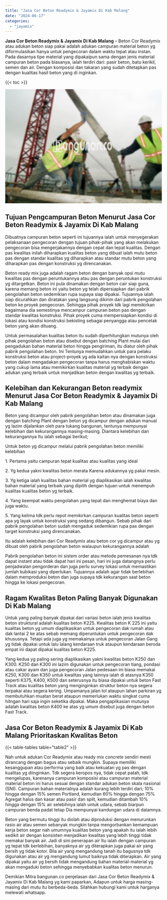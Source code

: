 ```yaml
---
title: "Jasa Cor Beton Readymix & Jayamix Di Kab Malang"
date: "2024-06-17"
categories: 
  - "jayamix"
---
```


**Jasa Cor Beton Readymix & Jayamix Di Kab Malang** – Beton Cor Readymix atau adukan beton siap pakai adalah adukan campuran material beton yg diformulasikan hanya untuk pengecoran dalam waktu tepat atau instan. Pada dasarnya tipe material yang dipakaipun sama dengan jenis material campuran beton pada biasanya, ialah terdiri dari: pasir beton, batu kerikil, semen dan air. Dengan komposisi dan takaran yang sudah ditetapkan pas dengan kualitas hasil beton yang di inginkan.

{{< toc >}}

![Jasa Cor Beton Readymix & Jayamix Di Kab Malang](/images/jasa-cor-readymix-26.png)

## Tujuan Pengcampuran Beton Menurut Jasa Cor Beton Readymix & Jayamix Di Kab Malang

Dibuatnya campuran beton seperti ini tujuannya ialah untuk menyegerakan pelaksanaan pengecoran dengan tujuan pihak-pihak yang akan melakukan pengecoran bisa mengerjakannya dengan cepat dan tepat kualitas. Dengan pas kwalitas inilah diharapkan kualitas beton yang dibuat ialah mutu beton pas dengan standar kualitas yg diharapkan atau standar mutu beton yang diharapkan pas dengan konstruksi yg direncanakan.

Beton ready mix juga adalah ragam beton dengan banyak opsi mutu kwalitas pas dengan peruntukannya atau pas dengan peruntukan konstruksi yg ditargetkan. Beton ini pula dinamakan dengan beton cair siap guna, karena memang beton ini yaitu beton yg telah dipersiapkan dari pabrik pengolahan beton sedemikian rupa supaya siap dipakai. Tujuannya ialah siap dicurahkan dan diratakan yang langsung dikirim dari pabrik pengolahan beton ke proyek pengecoran. Sehingga pihak proyek tdk lagi memikirkan bagaimana dia semestinya mencampur campuran beton pas dengan standar kwalitas konstruksi. Pihak proyek cuma mempersiapkan kondisi di lokasi atau kondisi konstruksi bekisting sebagai penyangga atau pencetak beton yang akan dituang.

Untuk permasalahan kualitas beton itu sudah diperhitungkan mutunya oleh pihak pengolahan beton atau disebut dengan batching Plant mulai dari pengadukan bahan material beton hingga pengiriman, itu diatur oleh pihak pabrik pengolahan beton. Ini Tentunya memudahkan untuk para pelaku konstruksi beton atau project-proyek yg ada kaitan nya dengan konstruksi beton dalam mengadakan pengecoran tanpa harus menghabiskan waktu yang cukup lama atau memikirkan kualitas material yg terbaik dengan adukan yang terbaik untuk menjadikan beton dengan kwalitas yg terbaik.

## Kelebihan dan Kekurangan Beton readymix Menurut Jasa Cor Beton Readymix & Jayamix Di Kab Malang

Beton yang dicampur oleh pabrik pengolahan beton atau dinamakan juga dengan batching Plant dengan beton yg dicampur dengan adukan manual yg lazim dijalankan oleh para tukang bangunan, tentunya mempunyai kelebihan dan kekurangannya masing-masing. Diantara kelebihan dan kekurangannya Itu ialah sebagai berikut;

Untuk beton yg dicampur melalui pabrik pengolahan beton memiliki kelebihan

1\. Pertama yaitu campuran tepat kualitas atau kualitas yang ideal

2\. Yg kedua yakni kwalitas beton merata Karena adukannya yg pakai mesin.

3\. Yg ketiga ialah kualitas bahan material yg diaplikasikan ialah kwalitas bahan material yang terbaik yang dipilih dengan tujuan untuk menempuh kualitas kualitas beton yg terbaik.

4\. Yang keempat waktu pengolahan yang tepat dan menghemat biaya dan juga waktu.

5\. Yang kelima tdk perlu repot memikirkan campuran kualitas beton seperti apa yg layak untuk konstruksi yang sedang dibangun. Sebab pihak dari pabrik pengolahan beton sudah mengaduk sedemikian rupa pas dengan target konstruksi yang direncanakan.

Itu adalah kelebihan dari Cor Readymix atau beton cor yg dicampur atau yg dibuat oleh pabrik pengolahan beton walaupun kekurangannya adalah

Pabrik pengolahan beton ini sistem order atau metode pemesanan nya tdk dapat instant atau tidak dapat hari ini pesan, hari ini juga datangnya perlu penjadwalan pengorderan dan juga perlu survey lokasi untuk memastikan jumlah kubikasi yang diperlukan. Tujuannya adalah agar tidak berlebihan dalam memproduksi beton dan juga supaya tdk kekurangan saat beton hingga ke lokasi pengecoran.

## Ragam Kwalitas Beton Paling Banyak Digunakan Di Kab Malang

Untuk yang paling banyak dipakai dari variasi beton ialah jenis kwalitas beton struktural adalah kualitas beton K225. Kwalitas beton K 225 ini yaitu kualitas beton yg umum diaplikasikan untuk pengecoran dak rumah atau dak lantai 2 ke atas sebab memang diperuntukan untuk pengecoran dak khususnya. Tetapi ada juga yg memakainya untuk pengecoran Jalan Gang yg tidak dipakai untuk lalu lalang kendaraan truk ataupun kendaraan beroda empat ini dapat dipakai kualitas beton K225.

Yang kedua yg paling sering diaplikasikan yakni kwalitas beton K250 dan K300. K250 dan K300 ini lazim digunakan untuk pengecoran tiang, pondasi atau cakar ayam dan juga pengecoran Jalan pedesaan ini biasa memakai K250, K300 dan K350 untuk kwalitas yang lainnya ialah di atasnya K350 seperti K375, K400, K500 dan seterusnya itu biasa dipakai untuk beton Fast Track atau kualitas beton yang menginginkan struktur beton nya segera terpakai atau segera kering. Umpamanya jalan tol ataupun lahan parkiran yg membutuhkan muatan berat ataupun memerlukan waktu singkat cuma hitngan hari saja ingin seketika dipakai. Maka pengaplikasian mutunya adalah kwalitas beton K400 ke atas yg umum disebut juga dengan beton Fast Track.

## Jasa Cor Beton Readymix & Jayamix Di Kab Malang Prioritaskan Kwalitas Beton

{{< table-tables table="table2" >}}

Nah untuk adukan Cor Readymix atau ready mix concrete sendiri mesti dirancang dengan bagus atau sebaik mungkin. Supaya memiliki kesanggupan atau performa yang baik atau kekuatan yg pas dengan kualitas yg diinginkan. Tdk segera keropos nya, tidak cepat patah, tdk mengelupas, karenanya campuran komposisi atau campuran material material beton ini harus sesuai dengan standar adukan beton skala nasional (SNI). Campuran bahan materialnya adalah kurang lebih terdiri dari; 10% hingga dengan 15% semen Portland, kemudian 60% hingga dengan 75% Agregat halus dan kasar atau pasir dan split, kemudian ditambah 10% hingga dengan 15% air selebihnya ialah untuk udara, sebab biarpun campuran benda padat tetap Dia mempunyai kandungan udara di dalamnya.

Beton yang bermutu tinggi itu diolah atau diproduksi dengan menurunkan rasio air atau semen sebanyak mungkin tanpa mengorbankan kemampuan kerja beton segar nah umumnya kualitas beton yang apakah itu ialah lebih sedikit air dengan konsisten menjadikan kwalitas yang lebih tinggi tidak memakai banyak air. Jadi di sini penerapan air Itu ialah dengan campuran yg tepat tdk berlebihan, banyaknya air yg diterapkan juga pakai air yang bersih yg tidak kotor. Bila air yang mengandung tanah itu bagusnya tdk digunakan atau air yg mengandung lumut baiknya tidak diterapkan. Air yang dipakai yaitu air yg bersih tidak mengandung bahan material-material yg akan mengaduki beton sehingga menyebabkan kualitas beton menurun.

Demikian Mitra bangunan.co penjelasan dari Jasa Cor Beton Readymix & Jayamix Di Kab Malang yg kami paparkan, Adapun untuk harga masing-masing dari mutu itu berbeda-beda. Silahkan hubungi kami untuk harganya melewati whatsapp.
